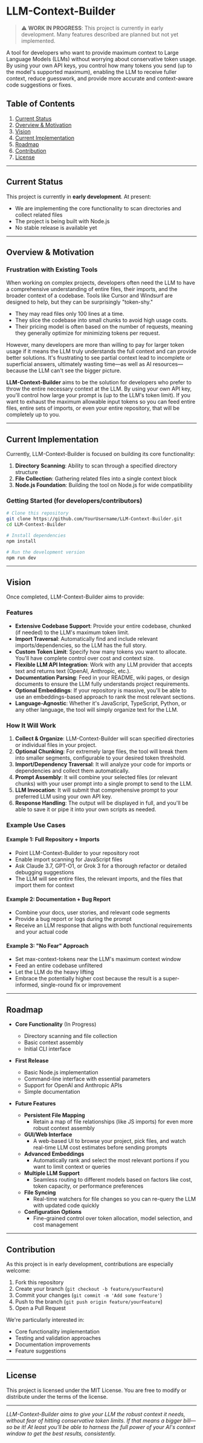 # LLM-Context-Builder

> ⚠️ **WORK IN PROGRESS**: This project is currently in early development. Many features described are planned but not yet implemented.

A tool for developers who want to provide maximum context to Large Language Models (LLMs) without worrying about conservative token usage. By using your own API keys, you control how many tokens you send (up to the model's supported maximum), enabling the LLM to receive fuller context, reduce guesswork, and provide more accurate and context-aware code suggestions or fixes.

## Table of Contents
1. [Current Status](#current-status)
2. [Overview & Motivation](#overview--motivation)
3. [Vision](#vision)
4. [Current Implementation](#current-implementation)
5. [Roadmap](#roadmap)
6. [Contribution](#contribution)
7. [License](#license)

---

## Current Status

This project is currently in **early development**. At present:

- We are implementing the core functionality to scan directories and collect related files
- The project is being built with Node.js
- No stable release is available yet

---

## Overview & Motivation

### Frustration with Existing Tools

When working on complex projects, developers often need the LLM to have a comprehensive understanding of entire files, their imports, and the broader context of a codebase. Tools like Cursor and Windsurf are designed to help, but they can be surprisingly "token-shy."

- They may read files only 100 lines at a time.
- They slice the codebase into small chunks to avoid high usage costs.
- Their pricing model is often based on the number of requests, meaning they generally optimize for minimizing tokens per request.

However, many developers are more than willing to pay for larger token usage if it means the LLM truly understands the full context and can provide better solutions. It's frustrating to see partial context lead to incomplete or superficial answers, ultimately wasting time—as well as AI resources—because the LLM can't see the bigger picture.

**LLM-Context-Builder** aims to be the solution for developers who prefer to throw the entire necessary context at the LLM. By using your own API key, you'll control how large your prompt is (up to the LLM's token limit). If you want to exhaust the maximum allowable input tokens so you can feed entire files, entire sets of imports, or even your entire repository, that will be completely up to you.

---

## Current Implementation

Currently, LLM-Context-Builder is focused on building its core functionality:

1. **Directory Scanning**: Ability to scan through a specified directory structure
2. **File Collection**: Gathering related files into a single context block
3. **Node.js Foundation**: Building the tool on Node.js for wide compatibility

### Getting Started (for developers/contributors)

```bash
# Clone this repository
git clone https://github.com/YourUsername/LLM-Context-Builder.git
cd LLM-Context-Builder

# Install dependencies
npm install

# Run the development version
npm run dev
```

---

## Vision

Once completed, LLM-Context-Builder aims to provide:

### Features

- **Extensive Codebase Support**: Provide your entire codebase, chunked (if needed) to the LLM's maximum token limit.
- **Import Traversal**: Automatically find and include relevant imports/dependencies, so the LLM has the full story.
- **Custom Token Limit**: Specify how many tokens you want to allocate. You'll have complete control over cost and context size.
- **Flexible LLM API Integration**: Work with any LLM provider that accepts text and returns text (OpenAI, Anthropic, etc.).
- **Documentation Parsing**: Feed in your README, wiki pages, or design documents to ensure the LLM fully understands project requirements.
- **Optional Embeddings**: If your repository is massive, you'll be able to use an embeddings-based approach to rank the most relevant sections.
- **Language-Agnostic**: Whether it's JavaScript, TypeScript, Python, or any other language, the tool will simply organize text for the LLM.

### How It Will Work

1. **Collect & Organize**: LLM-Context-Builder will scan specified directories or individual files in your project.
2. **Optional Chunking**: For extremely large files, the tool will break them into smaller segments, configurable to your desired token threshold.
3. **Import/Dependency Traversal**: It will analyze your code for imports or dependencies and collect them automatically.
4. **Prompt Assembly**: It will combine your selected files (or relevant chunks) with your user prompt into a single prompt to send to the LLM.
5. **LLM Invocation**: It will submit that comprehensive prompt to your preferred LLM using your own API key.
6. **Response Handling**: The output will be displayed in full, and you'll be able to save it or pipe it into your own scripts as needed.

### Example Use Cases

#### Example 1: Full Repository + Imports
- Point LLM-Context-Builder to your repository root
- Enable import scanning for JavaScript files
- Ask Claude 3.7, GPT-O1, or Grok 3 for a thorough refactor or detailed debugging suggestions
- The LLM will see entire files, the relevant imports, and the files that import them for context

#### Example 2: Documentation + Bug Report
- Combine your docs, user stories, and relevant code segments
- Provide a bug report or logs during the prompt
- Receive an LLM response that aligns with both functional requirements and your actual code

#### Example 3: "No Fear" Approach
- Set max-context-tokens near the LLM's maximum context window
- Feed an entire codebase unfiltered
- Let the LLM do the heavy lifting
- Embrace the potentially higher cost because the result is a super-informed, single-round fix or improvement

---

## Roadmap

- **Core Functionality** (In Progress)
  - Directory scanning and file collection
  - Basic context assembly
  - Initial CLI interface

- **First Release**
  - Basic Node.js implementation
  - Command-line interface with essential parameters
  - Support for OpenAI and Anthropic APIs
  - Simple documentation

- **Future Features**
  - **Persistent File Mapping**
    - Retain a map of file relationships (like JS imports) for even more robust context assembly
  - **GUI/Web Interface**
    - A web-based UI to browse your project, pick files, and watch real-time LLM cost estimates before sending prompts
  - **Advanced Embeddings**
    - Automatically rank and select the most relevant portions if you want to limit context or queries
  - **Multiple LLM Support**
    - Seamless routing to different models based on factors like cost, token capacity, or performance preferences
  - **File Syncing**
    - Real-time watchers for file changes so you can re-query the LLM with updated code quickly
  - **Configuration Options**
    - Fine-grained control over token allocation, model selection, and cost management

---

## Contribution

As this project is in early development, contributions are especially welcome:

1. Fork this repository
2. Create your branch (`git checkout -b feature/yourFeature`)
3. Commit your changes (`git commit -m 'Add some feature'`)
4. Push to the branch (`git push origin feature/yourFeature`)
5. Open a Pull Request

We're particularly interested in:
- Core functionality implementation
- Testing and validation approaches
- Documentation improvements
- Feature suggestions

---

## License

This project is licensed under the MIT License. You are free to modify or distribute under the terms of the license.

---

*LLM-Context-Builder aims to give your LLM the robust context it needs, without fear of hitting conservative token limits. If that means a bigger bill—so be it! At least you'll be able to harness the full power of your AI's context window to get the best results, consistently.*